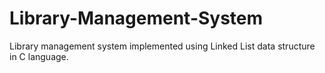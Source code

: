# Library-Management-System
Library management system implemented using Linked List data structure in C language.
